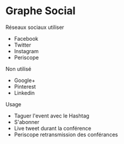 # Graphe Social

Réseaux sociaux utiliser
* Facebook
* Twitter
* Instagram
* Periscope

Non utilisé
* Google+
* Pinterest
* Linkedin

Usage
* Taguer l'event avec le Hashtag
* S'abonner
* Live tweet durant la conférence
* Periscope retransmission des conférances